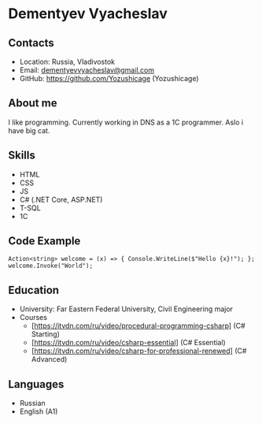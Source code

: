 # Dementyev Vyacheslav

## Contacts
* Location: Russia, Vladivostok
* Email: dementyevvyacheslav@gmail.com
* GitHub: https://github.com/Yozushicage (Yozushicage)

## About me
I like programming. Currently working in DNS as a 1C programmer. Aslo i have big cat.

## Skills
* HTML
* CSS
* JS
* C# (.NET Core, ASP.NET)
* T-SQL
* 1C

## Code Example
```
Action<string> welcome = (x) => { Console.WriteLine($"Hello {x}!"); };
welcome.Invoke("World");
```

## Education
* University: Far Eastern Federal University, Civil Engineering major
* Courses
    + [https://itvdn.com/ru/video/procedural-programming-csharp] (C# Starting)
    + [https://itvdn.com/ru/video/csharp-essential] (C# Essential)
    + [https://itvdn.com/ru/video/csharp-for-professional-renewed] (C# Advanced)

## Languages
* Russian
* English (A1)